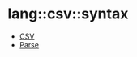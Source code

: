 # lang::csv::syntax


   * [CSV](../../../../Library/lang/csv/syntax/CSV.md)
   * [Parse](../../../../Library/lang/csv/syntax/Parse.md)
